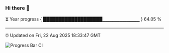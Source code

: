 ### Hi there 👋

⏳ Year progress { ███████████████████▁▁▁▁▁▁▁▁▁▁▁ } 64.05 %

---

⏰ Updated on Fri, 22 Aug 2025 18:33:47 GMT

![Progress Bar CI](https://github.com/ZhaoGui/ZhaoGui/workflows/Progress%20Bar%20CI/badge.svg)

